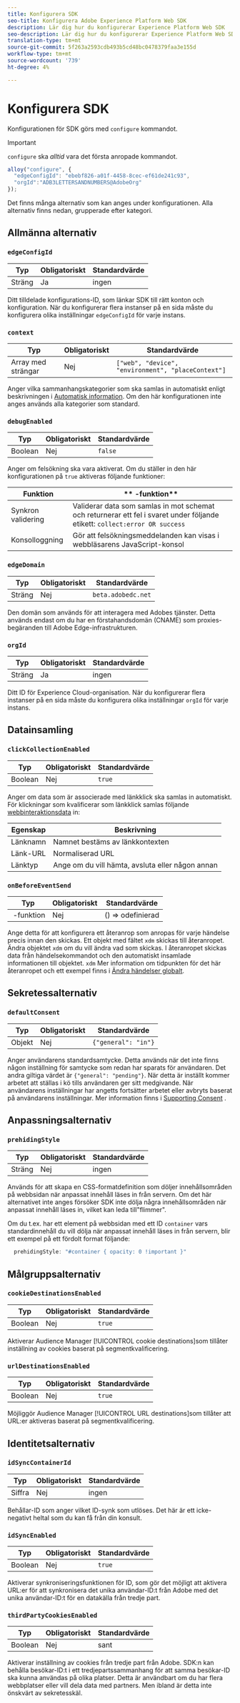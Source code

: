 ```yaml
---
title: Konfigurera SDK
seo-title: Konfigurera Adobe Experience Platform Web SDK
description: Lär dig hur du konfigurerar Experience Platform Web SDK
seo-description: Lär dig hur du konfigurerar Experience Platform Web SDK
translation-type: tm+mt
source-git-commit: 5f263a2593cdb493b5cd48bc0478379faa3e155d
workflow-type: tm+mt
source-wordcount: '739'
ht-degree: 4%

---
```



# Konfigurera SDK

Konfigurationen för SDK görs med `configure` kommandot.

>[!IMPORTANT]
>
>`configure` ska *alltid* vara det första anropade kommandot.

```javascript
alloy("configure", {
  "edgeConfigId": "ebebf826-a01f-4458-8cec-ef61de241c93",
  "orgId":"ADB3LETTERSANDNUMBERS@AdobeOrg"
});
```

Det finns många alternativ som kan anges under konfigurationen. Alla alternativ finns nedan, grupperade efter kategori.

## Allmänna alternativ

### `edgeConfigId`

| **Typ** | **Obligatoriskt** | **Standardvärde** |
| -------- | ------------ | ----------------- |
| Sträng | Ja | ingen |

Ditt tilldelade konfigurations-ID, som länkar SDK till rätt konton och konfiguration.  När du konfigurerar flera instanser på en sida måste du konfigurera olika inställningar `edgeConfigId` för varje instans.

### `context`

| **Typ** | **Obligatoriskt** | **Standardvärde** |
| ---------------- | ------------ | -------------------------------------------------- |
| Array med strängar | Nej | `["web", "device", "environment", "placeContext"]` |

Anger vilka sammanhangskategorier som ska samlas in automatiskt enligt beskrivningen i [Automatisk information](../reference/automatic-information.md).  Om den här konfigurationen inte anges används alla kategorier som standard.

### `debugEnabled`

| **Typ** | **Obligatoriskt** | **Standardvärde** |
| -------- | ------------ | ----------------- |
| Boolean | Nej | `false` |

Anger om felsökning ska vara aktiverat. Om du ställer in den här konfigurationen på `true` aktiveras följande funktioner:

| **Funktion** | ** -funktion** |
| ---------------------- | ------------------ |
| Synkron validering | Validerar data som samlas in mot schemat och returnerar ett fel i svaret under följande etikett: `collect:error OR success` |
| Konsolloggning | Gör att felsökningsmeddelanden kan visas i webbläsarens JavaScript-konsol |

### `edgeDomain`

| **Typ** | **Obligatoriskt** | **Standardvärde** |
| -------- | ------------ | ------------------ |
| Sträng | Nej | `beta.adobedc.net` |

Den domän som används för att interagera med Adobes tjänster. Detta används endast om du har en förstahandsdomän (CNAME) som proxies-begäranden till Adobe Edge-infrastrukturen.

### `orgId`

| **Typ** | **Obligatoriskt** | **Standardvärde** |
| -------- | ------------ | ----------------- |
| Sträng | Ja | ingen |

Ditt ID för Experience Cloud-organisation.  När du konfigurerar flera instanser på en sida måste du konfigurera olika inställningar `orgId` för varje instans.

## Datainsamling

### `clickCollectionEnabled`

| **Typ** | **Obligatoriskt** | **Standardvärde** |
| -------- | ------------ | ----------------- |
| Boolean | Nej | `true` |

Anger om data som är associerade med länkklick ska samlas in automatiskt. För klickningar som kvalificerar som länkklick samlas följande [webbinteraktionsdata](https://github.com/adobe/xdm/blob/master/docs/reference/context/webinteraction.schema.md) in:

| **Egenskap** | **Beskrivning** |
| ------------ | ----------------------------------- |
| Länknamn | Namnet bestäms av länkkontexten |
| Länk-URL | Normaliserad URL |
| Länktyp | Ange om du vill hämta, avsluta eller någon annan |

### `onBeforeEventSend`

| **Typ** | **Obligatoriskt** | **Standardvärde** |
| -------- | ------------ | ----------------- |
|  -funktion | Nej | () => odefinierad |

Ange detta för att konfigurera ett återanrop som anropas för varje händelse precis innan den skickas.  Ett objekt med fältet `xdm` skickas till återanropet.  Ändra objektet `xdm` om du vill ändra vad som skickas.  I återanropet skickas data från händelsekommandot och den automatiskt insamlade informationen till objektet. `xdm`  Mer information om tidpunkten för det här återanropet och ett exempel finns i [Ändra händelser globalt](tracking-events.md#modifying-events-globally).

## Sekretessalternativ

### `defaultConsent`

| **Typ** | **Obligatoriskt** | **Standardvärde** |
| -------- | ------------ | ----------------- |
| Objekt | Nej | `{"general": "in"}` |

Anger användarens standardsamtycke. Detta används när det inte finns någon inställning för samtycke som redan har sparats för användaren. Det andra giltiga värdet är `{"general": "pending"}`. När detta är inställt kommer arbetet att ställas i kö tills användaren ger sitt medgivande. När användarens inställningar har angetts fortsätter arbetet eller avbryts baserat på användarens inställningar. Mer information finns i [Supporting Consent](supporting-consent.md) .

## Anpassningsalternativ

### `prehidingStyle`

| **Typ** | **Obligatoriskt** | **Standardvärde** |
| -------- | ------------ | ----------------- |
| Sträng | Nej | ingen |

Används för att skapa en CSS-formatdefinition som döljer innehållsområden på webbsidan när anpassat innehåll läses in från servern. Om det här alternativet inte anges försöker SDK inte dölja några innehållsområden när anpassat innehåll läses in, vilket kan leda till&quot;flimmer&quot;.

Om du t.ex. har ett element på webbsidan med ett ID `container` vars standardinnehåll du vill dölja när anpassat innehåll läses in från servern, blir ett exempel på ett fördolt format följande:

```javascript
  prehidingStyle: "#container { opacity: 0 !important }"
```

## Målgruppsalternativ

### `cookieDestinationsEnabled`

| **Typ** | **Obligatoriskt** | **Standardvärde** |
| -------- | ------------ | ----------------- |
| Boolean | Nej | `true` |

Aktiverar Audience Manager [!UICONTROL cookie destinations]som tillåter inställning av cookies baserat på segmentkvalificering.

### `urlDestinationsEnabled`

| **Typ** | **Obligatoriskt** | **Standardvärde** |
| -------- | ------------ | ----------------- |
| Boolean | Nej | `true` |

Möjliggör Audience Manager [!UICONTROL URL destinations]som tillåter att URL:er aktiveras baserat på segmentkvalificering.

## Identitetsalternativ

### `idSyncContainerId`

| **Typ** | **Obligatoriskt** | **Standardvärde** |
| -------- | ------------ | ----------------- |
| Siffra | Nej | ingen |

Behållar-ID som anger vilket ID-synk som utlöses. Det här är ett icke-negativt heltal som du kan få från din konsult.

### `idSyncEnabled`

| **Typ** | **Obligatoriskt** | **Standardvärde** |
| -------- | ------------ | ----------------- |
| Boolean | Nej | `true` |

Aktiverar synkroniseringsfunktionen för ID, som gör det möjligt att aktivera URL:er för att synkronisera det unika användar-ID:t från Adobe med det unika användar-ID:t för en datakälla från tredje part.

### `thirdPartyCookiesEnabled`

| **Typ** | **Obligatoriskt** | **Standardvärde** |
| -------- | ------------ | ----------------- |
| Boolean | Nej | sant |

Aktiverar inställning av cookies från tredje part från Adobe. SDK:n kan behålla besökar-ID:t i ett tredjepartssammanhang för att samma besökar-ID ska kunna användas på olika platser. Detta är användbart om du har flera webbplatser eller vill dela data med partners. Men ibland är detta inte önskvärt av sekretesskäl.
